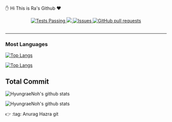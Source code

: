  :hand: Hi This is Ra's Github :heart:

<p align="center">
  <a href="https://github.com/HyungraeNoh/HyungraeNoh/actions">
    <img alt="Tests Passing" src="https://github.com/HyungraeNoh/HyungraeNoh/workflows/Test/badge.svg" />
  </a>
  <a href="https://codecov.io/gh/HyungraeNoh/HyungraeNoh">
    <img src="https://codecov.io/gh/HyungraeNoh/HyungraeNoh/branch/master/graph/badge.svg" />
  </a>
  <a href="https://github.com/HyungraeNoh/HyungraeNoh/issues">
    <img alt="Issues" src="https://img.shields.io/github/issues/HyungraeNoh/HyungraeNoh?color=0088ff" />
  </a>
  <a href="https://github.com/HyungraeNoh/HyungraeNoh/pulls">
    <img alt="GitHub pull requests" src="https://img.shields.io/github/issues-pr/HyungraeNoh/HyungraeNoh?color=0088ff" />
  </a>
  <br />
  <br />
</p>

---
<!-- [![ReadMe Card](https://github-readme-stats.vercel.app/api/pin/?username=HyungraeNoh&repo=HyungraeNoh&show_owner=true)](https://github.com/HyungraeNoh/HyungraeNoh) -->

### Most Languages

[![Top Langs](https://github-readme-stats.vercel.app/api/top-langs/?username=HyungraeNoh)](https://github.com/HyungraeNoh/HyungraeNohs&theme=radical)

[![Top Langs](https://github-readme-stats.vercel.app/api/top-langs/?username=HyungraeNoh&layout=compact)](https://github.com/HyungraeNoh/HyungraeNoh&theme=radical)


## Total Commit
![HyungraeNoh's github stats](https://github-readme-stats.vercel.app/api?username=HyungraeNoh&show_icons=true&theme=radical)

![HyungraeNoh's github stats](https://github-readme-stats.vercel.app/api?username=HyungraeNoh&include_all_commits=true&theme=radical)



:point_right: :tag: Anurag Hazra git

